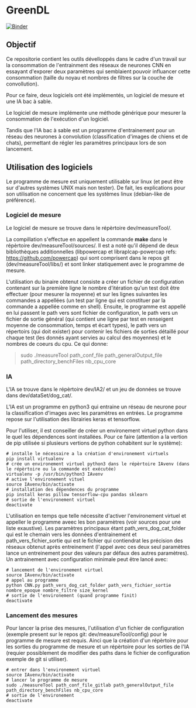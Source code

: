 # GreenDL

[![Binder](https://mybinder.org/badge_logo.svg)](https://mybinder.org/v2/gh/qbontemp/GreenDL/master?filepath=Output_plots.ipynb)

## Objectif
Ce repositorie contient les outils dévelloppés dans le cadre d'un travail sur la consommation de l'entrainment des réseaux de neurones CNN en essayant d'exporer deux paramètres qui semblaient pouvoir influancer cette consommation (taille du noyau et nombres de filtres sur la couche de convollution).

Pour ce faire, deux logiciels ont été implémentés, un logiciel de mesure et une IA bac à sable.

Le logiciel de mesure implémente une méthode générique pour mesurer la consommation de l'exécution d'un logiciel.

Tandis que l'IA bac à sable est un programme d'entrainement pour un réseau des neurones à convolution (classification d'images de chiens et de chats),  permettant de régler les paramètres principaux lors de son lancement.


## Utilisation des logiciels

Le programme de mesure est uniquement utilisable sur linux (et peut être sur d'autres systèmes UNIX mais non tester).
De fait, les explications pour son utilisation ne concernent que les systèmes linux (debian-like de préférence).

### Logiciel de mesure
Le logiciel de mesure se trouve dans le répèrtoire dev/measureTool/. 

La compillation s'effectue en appellent la commande **make** dans le répèrtoire dev/measureTool/sources/. Il est a noté qu'il dépend de deux bibliothèques additionnelles (libpowercap et libraplcap-powercap refs: https://github.com/powercap) qui sont comprisent dans le repos git (dev/measureTool/libs/) et sont linker statiquement avec le programme de mesure.

L'utilisation du binaire obtenut consiste a créer un fichier de configuration contenant sur la première ligne le nombre d'itération qu'un test doit être effectuer (pour mesurer la moyenne) et sur les lignes suivantes les commandes a appellées (un test par ligne qui est constituer par la commande a appellée comme en shell). Ensuite, le programme est appellé en lui passent le path vers sont fichier de configuration, le path vers un fichier de sortie général (qui contient une ligne par test en renseigent moyenne de consommation, temps et écart types), le path vers un répertoirs (qui doit exister) pour contenir les fichiers de sorties détaillé pour chaque test (les donnés ayant servies au calcul des moyennes) et le nombres de coeurs du cpu. Ce qui donne:
> sudo ./measureTool path\_conf\_file path\_generalOutput\_file path\_directory\_benchFiles nb\_cpu\_core

### IA
L'IA se trouve dans le répèrtoire dev/IA2/ et un jeu de données se trouve dans dev/dataSet/dog\_cat/.

L'IA est un programme en python3 qui entraine un réseau de neurone pour la classification d'images avec les paramètres en entrées. Le programme repose sur l'utilisation des librairies keras et tensorflow.

Pour l'utiliser, il est conseiller de créer un environement virtuel python dans le quel les dépendences sont installées. Pour ce faire (attention a la vertion de pip utilisée si plusieurs vertions de python cohabitent sur le système):

	# installe le nécessaire a la création d'environement virtuels
	pip install virtualenv
	# crée un environement virtuel python3 dans le répèrtoire IAvenv (dans le répèrtoire ou la commande est exécutée)
	virtualenv -p /usr/bin/python3 IAvenv
	# active l'environement vituel
	source IAvenv/bin/activate
	# installation des dépendences du programme
	pip install keras pillow tensorflow-cpu pandas sklearn
	# sortie de l'environement virtuel
	deactivate

L'utilisation en temps que telle nécessite d'activer l'environement virtuel et appeller le programme aveec les bon paramètres (voir sources pour une liste exaustive). Les paramètres principaux étant path\_vers\_dog\_cat\_folder qui est le chemain vers les données d'entrainement et path\_vers\_fichier\_sortie qui est le fichier qui contiendrat les précision des réseaux obtenut après entreinement (l'appel avec ces deux seul paramètres lance un entreinement pour des valeurs par défaux des autres paramètres). Un antrainement avec configuration minimale peut être lancé avec:

	# lancement de l'environement virtuel
	source IAvenv/bin/activate
	# appel au programme
	python CNN.py path_vers_dog_cat_folder path_vers_fichier_sortie nombre_epoque nombre_filtre size_kernel
	# sortie de l'environement (quand programme finit)
	deactivate

### Lancement des mesures
Pour lancer la prise des mesures, l'utilisation d'un fichier de configuration (exemple present sur le repos git: dev/measureTool/config) pour le programme de mesure est requis. Ainci que la création d'un répèrtoire pour les sorties du programme de mesure et un répèrtoire pour les sorties de l'IA (requier possiblement de modifier des paths dans le fichier de configuration exemple de git si utiliser).
	
	# entrer dans l'environement virtuel
	source IAvenv/bin/activate
	# lancer le programme de mesure
	sudo ./measureTool path_conf_file_gitlab path_generalOutput_file path_directory_benchFiles nb_cpu_core
	# sortie de l'environement
	deactivate